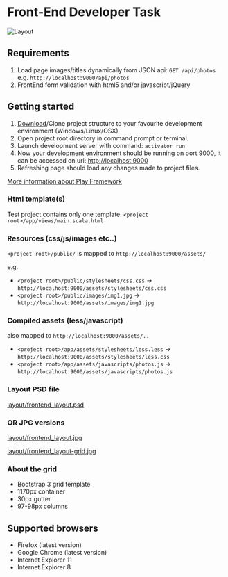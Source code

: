 Front-End Developer Task
=================================

![Layout](https://bitbucket.org/canterpublic/front-end-dev-recruitment-task/raw/master/layout/frontend_layout.jpg)

## Requirements

1. Load page images/titles dynamically from JSON api: `GET /api/photos` e.g. `http://localhost:9000/api/photos`
2. FrontEnd form validation with html5 and/or javascript/jQuery

## Getting started
1. [Download](https://github.com/mnyamor/frontend-task.git)/Clone project structure to your favourite development environment (Windows/Linux/OSX)
2. Open project root directory in command prompt or terminal.
3. Launch development server with command: `activator run`
4. Now your development environment should be running on port 9000, it can be accessed on url: [http://localhost:9000](http://localhost:9000)
5. Refreshing page should load any changes made to project files.

[More information about Play Framework](https://www.playframework.com/documentation/2.3.x/Home)

### Html template(s)
Test project contains only one template.
`<project root>/app/views/main.scala.html`

### Resources (css/js/images etc..)

`<project root>/public/` is mapped to `http://localhost:9000/assets/`

e.g.

- `<project root>/public/stylesheets/css.css` -> `http://localhost:9000/assets/stylesheets/css.css`
- `<project root>/public/images/img1.jpg` -> `http://localhost:9000/assets/images/img1.jpg`


### Compiled assets (less/javascript)
also mapped to `http://localhost:9000/assets/..`

- `<project root>/app/assets/stylesheets/less.less` -> `http://localhost:9000/assets/stylesheets/less.css`
- `<project root>/app/assets/javascripts/photos.js` -> `http://localhost:9000/assets/javascripts/photos.js`


### Layout PSD file
[layout/frontend_layout.psd](https://bitbucket.org/canterpublic/front-end-dev-recruitment-task/raw/master/layout/frontend_layout.psd)

### OR JPG versions
[layout/frontend_layout.jpg](https://bitbucket.org/canterpublic/front-end-dev-recruitment-task/raw/master/layout/frontend_layout.jpg)

[layout/frontend_layout-grid.jpg](https://bitbucket.org/canterpublic/front-end-dev-recruitment-task/raw/master/layout/frontend_layout-grid.jpg)

### About the grid
- Bootstrap 3 grid template
- 1170px container
- 30px gutter
- 97-98px columns


## Supported browsers

- Firefox (latest version)
- Google Chrome (latest version)
- Internet Explorer 11
- Internet Explorer 8
